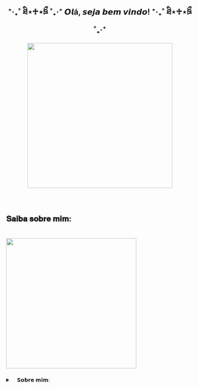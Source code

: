 <h2 align="center">⁺‧₊˚ ཐི⋆♱⋆ཋྀ ˚₊‧⁺  𝙊𝙡á, 𝙨𝙚𝙟𝙖 𝙗𝙚𝙢 𝙫𝙞𝙣𝙙𝙤!  ⁺‧₊˚ ཐི⋆♱⋆ཋྀ ˚₊‧⁺</h2>

###

<div align="center">
  <img height="390" src="https://media1.giphy.com/media/v1.Y2lkPTc5MGI3NjExenhpc2dpbnI0cTg5eXdqcnNma2N3ZG9jemVqcnkxM3I0aW1nOWRvbiZlcD12MV9pbnRlcm5hbF9naWZfYnlfaWQmY3Q9cw/WQg7CSQ08n2UK4HxMB/giphy.gif"  />
</div>

###

###

<br clear="both">

<h2 align="left">𝐒𝐚𝐢𝐛𝐚 𝐬𝐨𝐛𝐫𝐞 𝐦𝐢𝐦:</h2>

###

###

<br clear="both">

<div align="left">
  <img height="350" src="https://media0.giphy.com/media/v1.Y2lkPTc5MGI3NjExamp2dXEzeDlvZzZtbWM1ejNhYXlzZG05cjR3MzM5ZHZhMGltYnkyZCZlcD12MV9pbnRlcm5hbF9naWZfYnlfaWQmY3Q9cw/qwKy0o0X9tLBD3jtfl/giphy.gif"  />
</div>

###

###

<!-- Dropdown -->
<details>
  <summary> 
⠀   𝗦𝗼𝗯𝗿𝗲 𝗺𝗶𝗺: </summary>
  ㅤ
     — 💬 𝘌𝘶 𝘮𝘦 𝘤𝘩𝘢𝘮𝘰 𝘓𝘢𝘶𝘳𝘢, 𝘵𝘦𝘯𝘩𝘰 17 𝘢𝘯𝘰𝘴 𝘦 𝘤𝘶𝘳𝘴𝘰 𝘋𝘦𝘴𝘦𝘯𝘷𝘰𝘭𝘷𝘪𝘮𝘦𝘯𝘵𝘰 𝘥𝘦 𝘚𝘪𝘴𝘵𝘦𝘮𝘢𝘴 𝘯𝘰 𝘚𝘌𝘕𝘈𝘐 𝘗𝘢𝘶𝘭𝘰 𝘚𝘬𝘢𝘧, 𝘦𝘮 𝘚𝘊𝘚.
     — 𝘌𝘶 𝘨𝘰𝘴𝘵𝘰 𝘥𝘦 𝘢𝘳𝘵𝘦, 𝘫𝘰𝘨𝘰𝘴, 𝘭𝘪𝘵𝘦𝘳𝘢𝘵𝘶𝘳𝘢, 𝘮ú𝘴𝘪𝘤𝘢, 𝘢𝘯𝘪𝘮𝘢𝘪𝘴 𝘦 𝘤𝘪𝘯𝘦𝘮𝘢! <3
       ㅤ
     
</details>
